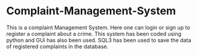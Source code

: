 # Complaint-Management-System
This is a complaint Management System. Here one can login or sign up to register a complaint about a crime. 
This system has been coded using python and GUi has also been used.
SQL3 has been used to save the data of registered complaints in the database.
